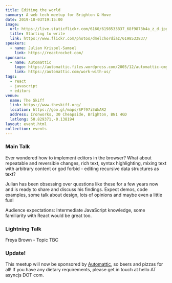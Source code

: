 ```yaml
---
title: Editing the world
summary: A web tech meetup for Brighton & Hove
date: 2019-10-03T19:15:00
image:
  url: https://live.staticflickr.com/6160/6198533837_68f9873b4a_z_d.jpg
  title: Starting to write
  link: https://www.flickr.com/photos/dmelchordiaz/6198533837/
speakers:
  - name: Julian Krispel-Samsel
    link: https://reactrocket.com/
sponsors:
  - name: Automattic
    logo: https://automattic.files.wordpress.com/2005/12/automattic-cmyk.png
    link: https://automattic.com/work-with-us/
tags:
  - react
  - javascript
  - editors
venue:
  name: The Skiff
  link: https://www.theskiff.org/
  location: https://goo.gl/maps/SPf97i5WkAR2
  address: Ironworks, 30 Cheapside, Brighton, BN1 4GD
  latlong: 50.829371,-0.138194
layout: event.html
collection: events
---
```


### Main Talk

Ever wondered how to implement editors in the browser? What about repeatable and reversible changes, rich text, syntax highlighting, mixing text with arbitrary content or god forbid - editing recursive data structures as text?

Julian has been obsessing over questions like these for a few years now and is ready to share and discuss his findings. Expect demos, code examples, some talk about design, lots of opinions and maybe even a little fun!

Audience expectations: Intermediate JavaScript knowledge, some familiarity with React would be great too.

### Lightning Talk

Freya Brown - Topic TBC

### Update!

This meetup will now be sponsored by [Automattic](https://automattic.com/work-with-us/), so beers and pizzas for all! If you have any dietary requirements, please get in touch at hello AT asyncjs DOT com.
